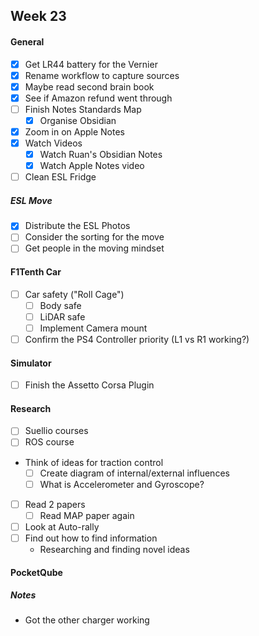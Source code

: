 ## Week 23

#### General

- [x] Get LR44 battery for the Vernier
- [x] Rename workflow to capture sources
- [x] Maybe read second brain book
- [x] See if Amazon refund went through
- [ ] Finish Notes Standards Map
	- [x] Organise Obsidian
- [x] Zoom in on Apple Notes
- [x] Watch Videos
	- [x] Watch Ruan's Obsidian Notes
	- [x] Watch Apple Notes video
- [ ] Clean ESL Fridge
##### ESL Move
- [x] Distribute the ESL Photos
- [ ] Consider the sorting for the move
- [ ] Get people in the moving mindset

#### F1Tenth Car

- [ ] Car safety ("Roll Cage")
	- [ ] Body safe
	- [ ] LiDAR safe
	- [ ] Implement Camera mount
- [ ] Confirm the PS4 Controller priority (L1 vs R1 working?)
#### Simulator

- [ ] Finish the Assetto Corsa Plugin
#### Research

- [ ] Suellio courses
- [ ] ROS course
- Think of ideas for traction control
	- [ ] Create diagram of internal/external influences
	- [ ] What is Accelerometer and Gyroscope?
- [ ] Read 2 papers
	- [ ] Read MAP paper again
- [ ] Look at Auto-rally
- [ ] Find out how to find information
	- Researching and finding novel ideas
#### PocketQube

##### Notes

- Got the other charger working